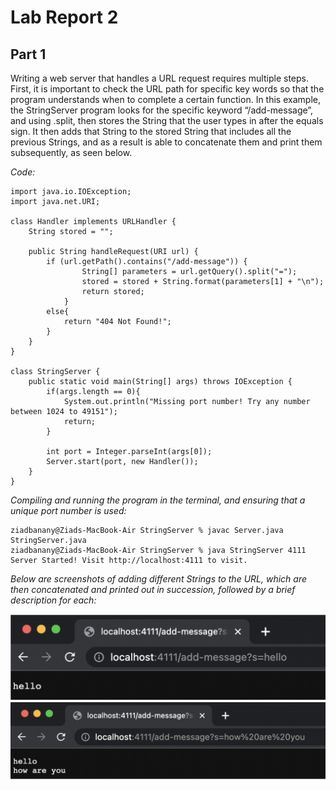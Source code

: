 # Lab Report 2

## Part 1
Writing a web server that handles a URL request requires multiple steps. First, it is important to check the URL path for specific key words so that the program understands when to complete a certain function. In this example, the StringServer program looks for the specific keyword “/add-message”, and using .split, then stores the String that the user types in after the equals sign. It then adds that String to the stored String that includes all the previous Strings, and as a result is able to concatenate them and print them subsequently, as seen below. 

*Code:*

```
import java.io.IOException;
import java.net.URI;

class Handler implements URLHandler {
    String stored = "";
    
    public String handleRequest(URI url) {
        if (url.getPath().contains("/add-message")) {
                String[] parameters = url.getQuery().split("=");
                stored = stored + String.format(parameters[1] + "\n");
                return stored;
            }
        else{
            return "404 Not Found!";
        }
    }
}

class StringServer {
    public static void main(String[] args) throws IOException {
        if(args.length == 0){
            System.out.println("Missing port number! Try any number between 1024 to 49151");
            return;
        }

        int port = Integer.parseInt(args[0]);
        Server.start(port, new Handler());
    }
}
```

*Compiling and running the program in the terminal, and ensuring that a unique port number is used:*

```
ziadbanany@Ziads-MacBook-Air StringServer % javac Server.java StringServer.java 
ziadbanany@Ziads-MacBook-Air StringServer % java StringServer 4111
Server Started! Visit http://localhost:4111 to visit.
```

*Below are screenshots of adding different Strings to the URL, which are then concatenated and printed out in succession, followed by a brief description for each:* 

![Image](labreport2ss1.png)
![Image](labreport2ss2.png)





